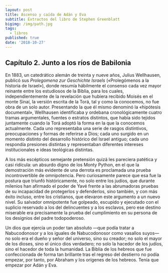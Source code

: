 ```yaml
---
layout: post
title: Ascenso y caída de Adán y Eva
subtitle: Extractos del libro de Stephen Greenblatt
bigimg: /img/path.jpg
tags:
  - libros
published: true
date: '2018-10-27'
---
```

## Capítulo 2. Junto a los ríos de Babilonia

En 1883, un catedrático alemán de treinta y nueve años, Julius Wellhausen, publicó sus _Prolegomena zur Geschichte Israels_ («Prolegómenos a la historia de Israel»), donde resumía hábilmente el consenso cada vez mayor reinante entre los estudiosos de la Biblia, para los cuales, independientemente de la revelación que hubiera recibido Moisés en el monte Sinaí, la versión escrita de la Torá, tal y como la conocemos, no fue obra de un solo autor. Presentando la que él mismo denominó la «hipótesis documental», Wellhausen identificaba y ordebana cronológicamente cuatro tramas argumentales, fuentes o estratos distintos, que había sido tejidos juntamente cuando la Torá adoptó la forma en la que la conocemos actualmente. Cada uno representaba una serie de rasgos distintivos, preocupaciones y formas de referirse a Dios; cada uno surgido en un momento distinto del desarrollo histórico del Israel antiguo; cada uno respondía presiones distintas y representaban diferentes intereses institucionales e ideas teológicas distintas.

A los más escépticos semejante pretensión quizá les pareciera patética y casi ridícula: un absurdo digno de los Monty Python, en el que la demostración más evidente de una derrota es proclamada una prueba incontrovertible de omnipotencia. Pero curiosamente parece que esa fue la postura que triunfó históricamente, no solo entre los judíos, que durante milenios han afirmado el poder de Yavé frente a las abrumadoras pruebas de su incapacidad de protegerlos y defenderlos, sino también, y con más éxito incluso, entre los cristianos, que elevaron este argumento a un nuevo nivel. Su salvador omnipotente fue golpeado, escupido y ejecutado con el suplicio reservado a los del delincuentes y a los esclavos, pero ese destino miserable era precisamente la prueba del cumplimiento en su persona de los designios del padre todopoderoso.

Un dios que ejercía un poder tan absoluto —que podía tratar a Nabucodonosor y a los iguales de Nabucodonosor como vasallos suyos— no solo era el dueño y señor del universo, sino su creador; no solo el mayor de los dioses, sino el único dios verdadero; no solo la hacedor de los judíos, sino el hacedor de toda la humanidad. La Biblia de los hebreos que fue confeccionada de forma tan brillante tras el regreso del destierro no podía empezar, por tanto, por Abraham y los orígenes de los hebreos. Tenía que empezar por Adán y Eva.
